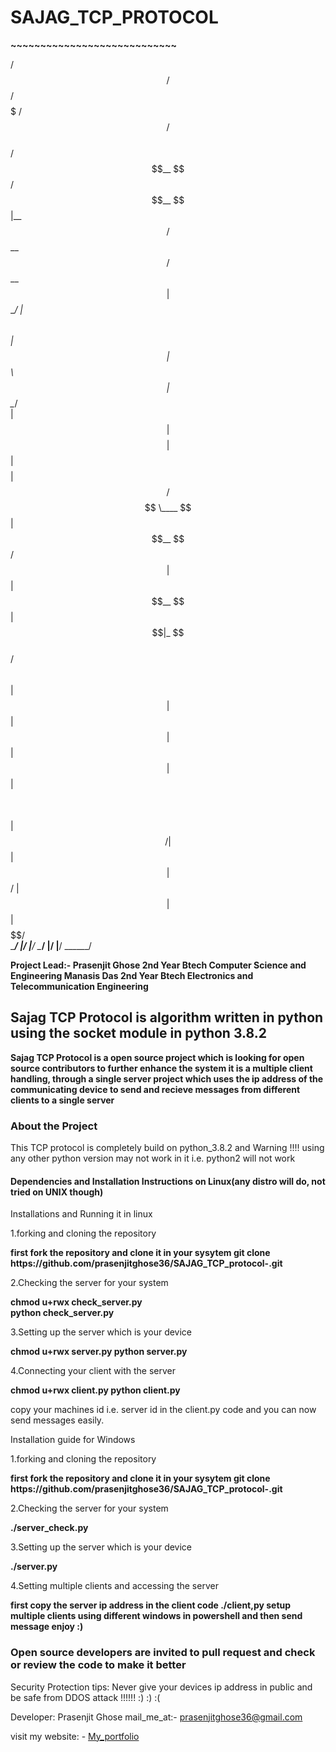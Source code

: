 <h1><strong>SAJAG_TCP_PROTOCOL</strong></h1>
<p><strong>~~~~~~~~~~~~~~~~~~~~~~~~~~~~</strong></p>


  /$$$$$$         /$$$$$$           /$$$$$        /$$$$$$         /$$$$$$                   
 /$$__  $$       /$$__  $$         |__  $$       /$$__  $$       /$$__  $$                  
| $$  \__/      | $$  \ $$            | $$      | $$  \ $$      | $$  \__/                  
|  $$$$$$       | $$$$$$$$            | $$      | $$$$$$$$      | $$ /$$$$                  
 \____  $$      | $$__  $$       /$$  | $$      | $$__  $$      | $$|_  $$                  
 /$$  \ $$      | $$  | $$      | $$  | $$      | $$  | $$      | $$  \ $$                  
|  $$$$$$/      | $$  | $$      |  $$$$$$/      | $$  | $$      |  $$$$$$/                  
 \______/       |__/  |__/       \______/       |__/  |__/       \______/                   
                                                                                        

<strong>Project Lead:-
Prasenjit Ghose 2nd Year Btech Computer Science and Engineering
Manasis Das 2nd Year Btech Electronics and Telecommunication Engineering </strong>

<h2>Sajag TCP Protocol is algorithm written in python using the socket module in python 3.8.2</h2>

<p><strong>Sajag TCP Protocol is a open source project which is looking for open source contributors to further enhance the system it is a multiple client handling, through a single server project which uses the ip address of the communicating device to send and recieve messages from different clients to a single server</strong></p>

<h3>About the Project</h3>
<p>This TCP protocol is completely build on python_3.8.2 and Warning !!!! using any other python version may not work in it i.e. python2 will not work </p>

<h4>Dependencies and Installation Instructions on Linux(any distro will do, not tried on UNIX though)</h4>



Installations and Running it in linux

1.forking and cloning the repository


<strong>
first fork the repository and clone it in your sysytem
git clone https://github.com/prasenjitghose36/SAJAG_TCP_protocol-.git
</strong>



2.Checking the server for your system


<strong>chmod u+rwx check_server.py                
python check_server.py                             
</strong>


3.Setting up the server which is your device


<strong>
chmod u+rwx server.py                          
python server.py                                 
</strong>



4.Connecting your client with the server



<strong>
chmod u+rwx client.py
python client.py
</strong>



copy your machines id i.e. server id in the client.py code
and you can now send messages easily.


Installation guide for Windows


1.forking and cloning the repository



<strong>
first fork the repository and clone it in your sysytem
git clone https://github.com/prasenjitghose36/SAJAG_TCP_protocol-.git
</strong>



2.Checking the server for your system




<strong>
./server_check.py                               
</strong>



3.Setting up the server which is your device



<strong>
./server.py                                     
</strong>



4.Setting multiple clients and accessing the server



<strong>
first copy the server ip address in the client code
./client,py
setup multiple clients using different windows in powershell and then send message enjoy :)
</strong>



<h3><strong>Open source developers are invited to pull request and check or review the code to make it better</strong></h3>

Security Protection tips:
Never give your devices ip address in public and be safe from DDOS attack !!!!!! :) :) :(

Developer: Prasenjit Ghose
mail_me_at:- prasenjitghose36@gmail.com

visit my website: - <a href=https://prasenjitghose36.github.io/V_1.0>My_portfolio</a>


































